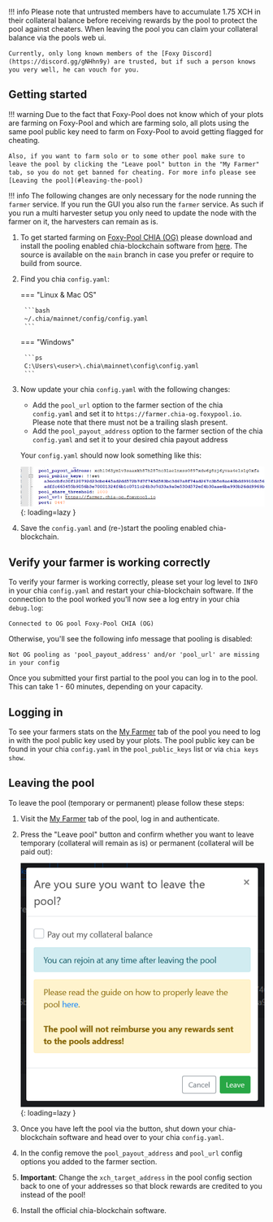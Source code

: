 !!! info
    Please note that untrusted members have to accumulate 1.75 XCH in their collateral balance before receiving rewards by the pool to protect the pool against cheaters. When leaving the pool you can claim your collateral balance via the pools web ui.

    Currently, only long known members of the [Foxy Discord](https://discord.gg/gNHhn9y) are trusted, but if such a person knows you very well, he can vouch for you.

## Getting started

!!! warning
    Due to the fact that Foxy-Pool does not know which of your plots are farming on Foxy-Pool and which are farming solo, all plots using the same pool public key need to farm on Foxy-Pool to avoid getting flagged for cheating.

    Also, if you want to farm solo or to some other pool make sure to leave the pool by clicking the "Leave pool" button in the "My Farmer" tab, so you do not get banned for cheating. For more info please see [Leaving the pool](#leaving-the-pool)

!!! info
    The following changes are only necessary for the node running the `farmer` service. If you run the GUI you also run the `farmer` service. As such if you run a multi harvester setup you only need to update the node with the farmer on it, the harvesters can remain as is.

1. To get started farming on [Foxy-Pool CHIA (OG)](https://chia-og.foxypool.io) please download and install the pooling enabled chia-blockchain software from [here](https://github.com/foxypool/chia-blockchain/releases/latest). The source is available on the `main` branch in case you prefer or require to build from source.
2. Find you chia `config.yaml`:
   
    === "Linux & Mac OS"

        ```bash
        ~/.chia/mainnet/config/config.yaml
        ```
   
    === "Windows"

        ```ps
        C:\Users\<user>\.chia\mainnet\config\config.yaml
        ```

3. Now update your chia `config.yaml` with the following changes:
    - Add the `pool_url` option to the farmer section of the chia `config.yaml` and set it to `https://farmer.chia-og.foxypool.io`. Please note that there must not be a trailing slash present.
    - Add the `pool_payout_address` option to the farmer section of the chia `config.yaml` and set it to your desired chia payout address

    Your `config.yaml` should now look something like this:

    ![config example](../../../../assets/img/getting-started/foxy-pool-chia-og-config-example.png){: loading=lazy }

4. Save the `config.yaml` and (re-)start the pooling enabled chia-blockchain.

## Verify your farmer is working correctly

To verify your farmer is working correctly, please set your log level to `INFO` in your chia `config.yaml` and restart your chia-blockchain software.
If the connection to the pool worked you'll now see a log entry in your chia `debug.log`:
```
Connected to OG pool Foxy-Pool CHIA (OG)
```
Otherwise, you'll see the following info message that pooling is disabled:
```
Not OG pooling as 'pool_payout_address' and/or 'pool_url' are missing in your config
```

Once you submitted your first partial to the pool you can log in to the pool. This can take 1 - 60 minutes, depending on your capacity.

## Logging in

To see your farmers stats on the [My Farmer](https://chia-og.foxypool.io/my-farmer) tab of the pool you need to log in with the pool public key used by your plots. The pool public key can be found in your chia `config.yaml` in the `pool_public_keys` list or via `chia keys show`.

## Leaving the pool

To leave the pool (temporary or permanent) please follow these steps:

1. Visit the [My Farmer](https://chia-og.foxypool.io/my-farmer) tab of the pool, log in and authenticate.
2. Press the "Leave pool" button and confirm whether you want to leave temporary (collateral will remain as is) or permanent (collateral will be paid out):

    ![leave pool](../../../../assets/img/getting-started/leave-chia-pool.png){: loading=lazy }

3. Once you have left the pool via the button, shut down your chia-blockchain software and head over to your chia `config.yaml`.
4. In the config remove the `pool_payout_address` and `pool_url` config options you added to the farmer section.
5. **Important**: Change the `xch_target_address` in the pool config section back to one of your addresses so that block rewards are credited to you instead of the pool!
6. Install the official chia-blockchain software.
